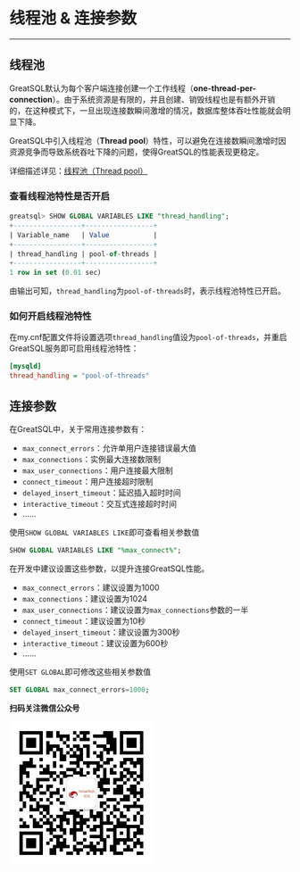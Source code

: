# 线程池 & 连接参数
---

## 线程池

GreatSQL默认为每个客户端连接创建一个工作线程（**one-thread-per-connection**）。由于系统资源是有限的，并且创建、销毁线程也是有额外开销的，在这种模式下，一旦出现连接数瞬间激增的情况，数据库整体吞吐性能就会明显下降。

GreatSQL中引入线程池（**Thread pool**）特性，可以避免在连接数瞬间激增时因资源竞争而导致系统吞吐下降的问题，使得GreatSQL的性能表现更稳定。

详细描述详见：[线程池（Thread pool）](../5-enhance/5-1-highperf-thread-pool.md)

### 查看线程池特性是否开启
```sql
greatsql> SHOW GLOBAL VARIABLES LIKE "thread_handling";
+-----------------+-----------------+
| Variable_name   | Value           |
+-----------------+-----------------+
| thread_handling | pool-of-threads |
+-----------------+-----------------+
1 row in set (0.01 sec)
```
由输出可知，`thread_handling`为`pool-of-threads`时，表示线程池特性已开启。

### 如何开启线程池特性

在my.cnf配置文件将设置选项`thread_handling`值设为`pool-of-threads`，并重启GreatSQL服务即可启用线程池特性：
```ini
[mysqld]
thread_handling = "pool-of-threads"
```

## 连接参数

在GreatSQL中，关于常用连接参数有：
- `max_connect_errors`：允许单用户连接错误最大值
- `max_connections`：实例最大连接数限制
- `max_user_connections`：用户连接最大限制
- `connect_timeout`：用户连接超时限制
- `delayed_insert_timeout`：延迟插入超时时间
- `interactive_timeout`：交互式连接超时时间
- ......

使用`SHOW GLOBAL VARIABLES LIKE`即可查看相关参数值
```sql
SHOW GLOBAL VARIABLES LIKE "%max_connect%";
```

在开发中建议设置这些参数，以提升连接GreatSQL性能。

- `max_connect_errors`：建议设置为1000
- `max_connections`：建议设置为1024
- `max_user_connections`：建议设置为`max_connections`参数的一半
- `connect_timeout`：建议设置为10秒
- `delayed_insert_timeout`：建议设置为300秒
- `interactive_timeout`：建议设置为600秒
- ......

使用`SET GLOBAL`即可修改这些相关参数值
```sql
SET GLOBAL max_connect_errors=1000;
```




**扫码关注微信公众号**

![greatsql-wx](../greatsql-wx.jpg)
